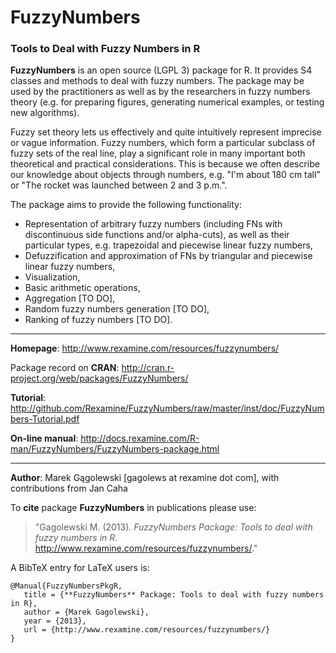 # **FuzzyNumbers**

### Tools to Deal with Fuzzy Numbers in R


**FuzzyNumbers** is an open source (LGPL 3) package for R. It provides S4 classes and methods to deal with fuzzy numbers. The package may be used by the practitioners as well as by the researchers in fuzzy numbers theory (e.g. for preparing figures, generating numerical examples, or testing new algorithms).

Fuzzy set theory lets us effectively and quite intuitively represent imprecise or vague information. Fuzzy numbers, which form a particular subclass of fuzzy sets of the real line, play a significant role in many important both theoretical and practical considerations. This is because we often describe our knowledge about objects through numbers, e.g. "I'm about 180 cm tall" or "The rocket was launched between 2 and 3 p.m.".

The package aims to provide the following functionality:

*    Representation of arbitrary fuzzy numbers (including FNs with discontinuous side functions and/or alpha-cuts), as well as their particular types, e.g. trapezoidal and piecewise linear fuzzy numbers,
*    Defuzzification and approximation of FNs by triangular and piecewise linear fuzzy numbers,
*    Visualization,
*    Basic arithmetic operations,
*    Aggregation [TO DO],
*    Random fuzzy numbers generation [TO DO],
*    Ranking of fuzzy numbers [TO DO].

* * *

**Homepage**: http://www.rexamine.com/resources/fuzzynumbers/

Package record on **CRAN**: http://cran.r-project.org/web/packages/FuzzyNumbers/

**Tutorial**: http://github.com/Rexamine/FuzzyNumbers/raw/master/inst/doc/FuzzyNumbers-Tutorial.pdf

**On-line manual**: http://docs.rexamine.com/R-man/FuzzyNumbers/FuzzyNumbers-package.html

* * *

**Author**: Marek Gągolewski [gagolews at rexamine dot com],
with contributions from Jan Caha

To **cite** package **FuzzyNumbers** in publications please use:

> "Gagolewski M. (2013). *FuzzyNumbers Package: Tools to deal with fuzzy numbers in R*.  
http://www.rexamine.com/resources/fuzzynumbers/."

A BibTeX entry for LaTeX users is:

```
@Manual{FuzzyNumbersPkgR,
   title = {**FuzzyNumbers** Package: Tools to deal with fuzzy numbers in R},
   author = {Marek Gagolewski},
   year = {2013},
   url = {http://www.rexamine.com/resources/fuzzynumbers/}
}
```

